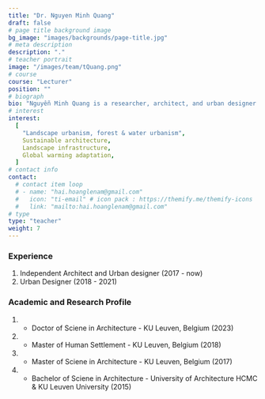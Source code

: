 ```yaml
---
title: "Dr. Nguyen Minh Quang"
draft: false
# page title background image
bg_image: "images/backgrounds/page-title.jpg"
# meta description
description: "."
# teacher portrait
image: "/images/team/tQuang.png"
# course
course: "Lecturer"
position: ""
# biograph
bio: "Nguyễn Minh Quang is a researcher, architect, and urban designer. Before that, Quang was trained as an urban designer and obtained M.Sc. degrees in sustainable architecture and human settlements and obtained his Ph.D. in architecture at KU Leuven, Belgium. His research focuses on forest and water urbanism in which he discovers the power of forest and water landscapes to structure urbanism. Furthermore, he and collaborators endeavor to express their ideas of a new settlement paradigm that reengages to landscape in the context of the ever-urbanized world and global warming through making proposals, design research commissions and competitions in Vietnam and Belgium. His method of working as an urban designer always begins with reading and interpretations of both historical and morphological, of the terrain through layers in which he seeks to strengthen the urban and ecological systems."
# interest
interest:
  [
    "Landscape urbanism, forest & water urbanism",
    Sustainable architecture,
    Landscape infrastructure,
    Global warming adaptation,
  ]
# contact info
contact:
  # contact item loop
  # - name: "hai.hoanglenam@gmail.com"
  #   icon: "ti-email" # icon pack : https://themify.me/themify-icons
  #   link: "mailto:hai.hoanglenam@gmail.com"
# type
type: "teacher"
weight: 7
---
```


### Experience

1. Independent Architect and Urban designer (2017 - now)
2. Urban Designer (2018 - 2021)

### Academic and Research Profile

1. - Doctor of Sciene in Architecture - KU Leuven, Belgium (2023)
1. - Master of Human Settlement - KU Leuven, Belgium (2018)
1. - Master of Sciene in Architecture - KU Leuven, Belgium (2017)
1. - Bachelor of Sciene in Architecture - University of Architecture HCMC & KU Leuven University (2015)
